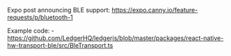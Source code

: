 Expo post announcing BLE support: https://expo.canny.io/feature-requests/p/bluetooth-1


Example code:
    - https://github.com/LedgerHQ/ledgerjs/blob/master/packages/react-native-hw-transport-ble/src/BleTransport.ts

